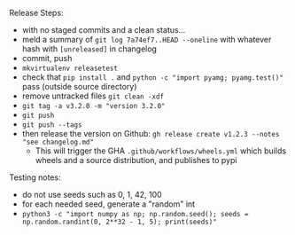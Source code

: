 Release Steps:
- with no staged commits and a clean status...
- meld a summary of `git log 7a74ef7..HEAD --oneline` with whatever hash with `[unreleased]` in changelog
- commit, push
- `mkvirtualenv releasetest`
- check that `pip install .` and `python -c "import pyamg; pyamg.test()"` pass (outside source directory)
- remove untracked files `git clean -xdf`
- `git tag -a v3.2.0 -m "version 3.2.0"`
- `git push`
- `git push --tags`
- then release the version on Github: `gh release create v1.2.3 --notes "see changelog.md"`
  - This will trigger the GHA `.github/workflows/wheels.yml` which builds wheels and a source distribution, and publishes to pypi

Testing notes:
- do not use seeds such as 0, 1, 42, 100
- for each needed seed, generate a "random" int
- `python3 -c "import numpy as np; np.random.seed(); seeds = np.random.randint(0, 2**32 - 1, 5); print(seeds)"`
